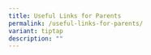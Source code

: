 ```yaml
---
title: Useful Links for Parents
permalink: /useful-links-for-parents/
variant: tiptap
description: ""
---
```

